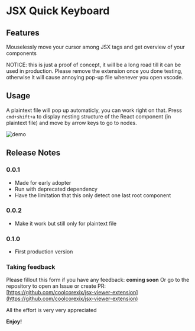 # JSX Quick Keyboard

## Features
Mouselessly move your cursor among JSX tags and get overview of your components

NOTICE: this is just a proof of concept, it will be a long road till it can be used in production. Please remove the extension once you done testing, otherwise it will cause annoying pop-up file whenever you open vscode.

## Usage
A plaintext file will pop up automaticly, you can work right on that.
Press `cmd+shift+a` to display nesting structure of the React component (in plaintext file) and move by arrow keys to go to nodes.

![demo](https://i.imgur.com/SbruQ8b.png "demo")

## Release Notes

### 0.0.1
-   Made for early adopter
-   Run with deprecated dependency
-   Have the limitation that this only detect one last root component

### 0.0.2
-   Make it work but still only for plaintext file

### 0.1.0
-   First production version

### Taking feedback

Please fillout this form if you have any feedback: **coming soon**
Or go to the repository to open an Issue or create PR: [https://github.com/coolcorexix/jsx-viewer-extension](https://github.com/coolcorexix/jsx-viewer-extension)

All the effort is very very appreciated

**Enjoy!**
